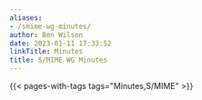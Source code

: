 ```yaml
---
aliases:
- /smime-wg-minutes/
author: Ben Wilson
date: 2023-01-11 17:33:52
linkTitle: Minutes
title: S/MIME WG Minutes
---
```


{{< pages-with-tags tags="Minutes,S/MIME" >}}